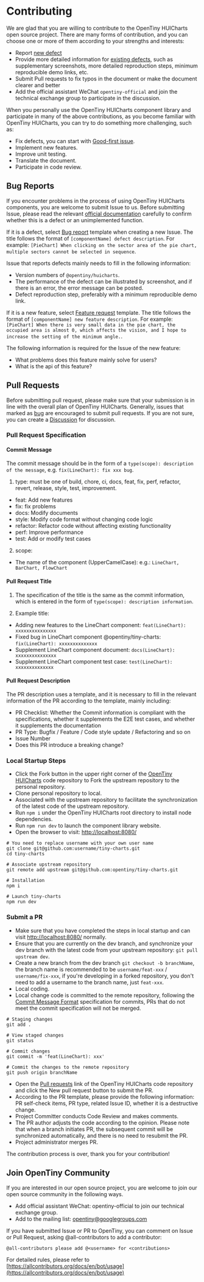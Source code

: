 # Contributing

We are glad that you are willing to contribute to the OpenTiny HUICharts open source project. There are many forms of contribution, and you can choose one or more of them according to your strengths and interests:

- Report [new defect](https://github.com/opentiny/tiny-charts/issues/new?template=bug-report.yml)
- Provide more detailed information for [existing defects](https://github.com/opentiny/tiny-charts/labels/bug), such as supplementary screenshots, more detailed reproduction steps, minimum reproducible demo links, etc.
- Submit Pull requests to fix typos in the document or make the document clearer and better
- Add the official assistant WeChat `opentiny-official` and join the technical exchange group to participate in the discussion.

When you personally use the OpenTiny HUICharts component library and participate in many of the above contributions, as you become familiar with OpenTiny HUICharts, you can try to do something more challenging, such as:

- Fix defects, you can start with [Good-first issue](https://github.com/opentiny/tiny-charts/labels/good%20first%20issue).
- Implement new features.
- Improve unit testing.
- Translate the document.
- Participate in code review.

## Bug Reports

If you encounter problems in the process of using OpenTiny HUICharts components, you are welcome to submit Issue to us. Before submitting Issue, please read the relevant [official documentation](https://opentiny.design) carefully to confirm whether this is a defect or an unimplemented function.

If it is a defect, select [Bug report](https://github.com/opentiny/tiny-charts/issues/new?template=bug-report.yml) template when creating a new Issue. The title follows the format of `[componentName] defect description`. For example: `[PieChart] When clicking on the sector area of the pie chart, multiple sectors cannot be selected in sequence`.

Issue that reports defects mainly needs to fill in the following information:

- Version numbers of `@opentiny/huicharts`.
- The performance of the defect can be illustrated by screenshot, and if there is an error, the error message can be posted.
- Defect reproduction step, preferably with a minimum reproducible demo link.

If it is a new feature, select [Feature request](https://github.com/opentiny/tiny-charts/issues/new?template=feature-request.yml) template. The title follows the format of `[componentName] new feature description`. For example: `[PieChart] When there is very small data in the pie chart, the occupied area is almost 0, which affects the vision, and I hope to increase the setting of the minimum angle.`.

The following information is required for the Issue of the new feature:

- What problems does this feature mainly solve for users?
- What is the api of this feature?

## Pull Requests

Before submitting pull request, please make sure that your submission is in line with the overall plan of OpenTiny HUICharts. Generally, issues that marked as [bug](https://github.com/opentiny/tiny-charts/labels/bug) are encouraged to submit pull requests. If you are not sure, you can create a [Discussion](https://github.com/opentiny/tiny-charts/discussions) for discussion.

### Pull Request Specification

#### Commit Message

The commit message should be in the form of a `type(scope): description of the message`, e.g. `fix(LineChart): fix xxx bug`.

1. type: must be one of build, chore, ci, docs, feat, fix, perf, refactor, revert, release, style, test, improvement.
- feat: Add new features
- fix: fix problems
- docs: Modify documents
- style: Modify code format without changing code logic
- refactor: Refactor code without affecting existing functionality
- perf: Improve performance
- test: Add or modify test cases

2. scope:

- The name of the component (UpperCamelCase): e.g.: `LineChart, BarChart, FlowChart`

#### Pull Request Title

1. The specification of the title is the same as the commit information, which is entered in the form of `type(scope): description information`.

2. Example title:

- Adding new features to the LineChart component:  `feat(LineChart): xxxxxxxxxxxxxxx`
- Fixed bug in LineChart component @opentiny/tiny-charts: `fix(LineChart): xxxxxxxxxxxxxx`
- Supplement LineChart component document: `docs(LineChart): xxxxxxxxxxxxxxx`
- Supplement LineChart component test case: `test(LineChart): xxxxxxxxxxxxxx`

#### Pull Request Description

The PR description uses a template, and it is necessary to fill in the relevant information of the PR according to the template, mainly including:

- PR Checklist: Whether the Commit information is compliant with the specifications, whether it supplements the E2E test cases, and whether it supplements the documentation
- PR Type: Bugfix / Feature / Code style update / Refactoring and so on
- Issue Number
- Does this PR introduce a breaking change?

### Local Startup Steps

- Click the Fork button in the upper right corner of the [OpenTiny HUICharts](https://github.com/opentiny/tiny-charts) code repository to Fork the upstream repository to the personal repository.
- Clone personal repository to local.
- Associated with the upstream repository to facilitate the synchronization of the latest code of the upstream repository.
- Run `npm i` under the OpenTiny HUICharts root directory to install node dependencies.
- Run `npm run dev` to launch the component library website.
- Open the browser to visit: [http://localhost:8080/](http://localhost:8080/)

```shell
# You need to replace username with your own user name
git clone git@github.com:username/tiny-charts.git
cd tiny-charts

# Associate upstream repository
git remote add upstream git@github.com:opentiny/tiny-charts.git

# Installation
npm i

# Launch tiny-charts
npm run dev
```

### Submit a PR

- Make sure that you have completed the steps in local startup and can visit [http://localhost:8080/](http://localhost:8080/) normally.
- Ensure that you are currently on the dev branch, and synchronize your dev branch with the latest code from your upstream repository: `git pull upstream dev`.
- Create a new branch from the dev branch `git checkout -b branchName`, the branch name is recommended to be `username/feat-xxx` / `username/fix-xxx`, if you're developing in a forked repository, you don't need to add a username to the branch name, just `feat-xxx`.
- Local coding.
- Local change code is committed to the remote repository, following the [Commit Message Format](https://www.conventionalcommits.org/zh-hans/v1.0.0/) specification for commits, PRs that do not meet the commit specification will not be merged.
```shell
# Staging changes
git add .

# View staged changes
git status

# Commit changes
git commit -m 'feat(LineChart): xxx'

# Commit the changes to the remote repository
git push origin branchName
```
- Open the [Pull requests](https://github.com/opentiny/tiny-charts/pulls) link of the OpenTiny HUICharts code repository and click the New pull request button to submit the PR.
- According to the PR template, please provide the following information: PR self-check items, PR type, related Issue ID, whether it is a destructive change.
- Project Committer conducts Code Review and makes comments.
- The PR author adjusts the code according to the opinion. Please note that when a branch initiates PR, the subsequent commit will be synchronized automatically, and there is no need to resubmit the PR.
- Project administrator merges PR.

The contribution process is over, thank you for your contribution!

## Join OpenTiny Community

If you are interested in our open source project, you are welcome to join our open source community in the following ways.

- Add official assistant WeChat: opentiny-official to join our technical exchange group.
- Add to the mailing list: <opentiny@googlegroups.com>

If you have submitted Issue or PR to OpenTiny, you can comment on Issue or Pull Request, asking @all-contributors to add a contributor:

```
@all-contributors please add @<username> for <contributions>
```

For detailed rules, please refer to [https://allcontributors.org/docs/en/bot/usage](https://allcontributors.org/docs/en/bot/usage)
